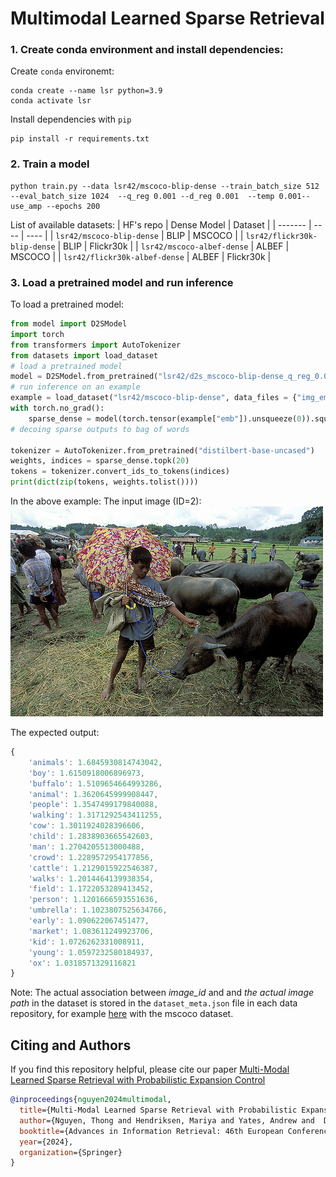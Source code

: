 # Multimodal Learned Sparse Retrieval 

### 1. Create conda environment and install dependencies: 

Create `conda` environemt:
```
conda create --name lsr python=3.9
conda activate lsr
```
Install dependencies with `pip`
```
pip install -r requirements.txt
```

### 2. Train a model 
```
python train.py --data lsr42/mscoco-blip-dense --train_batch_size 512 --eval_batch_size 1024  --q_reg 0.001 --d_reg 0.001  --temp 0.001--use_amp --epochs 200 
```
List of available datasets: 
| HF's repo | Dense Model | Dataset | 
| ------- | ---- | ---- | 
| ```lsr42/mscoco-blip-dense``` | BLIP | MSCOCO  | 
| ```lsr42/flickr30k-blip-dense``` | BLIP | Flickr30k | 
| ```lsr42/mscoco-albef-dense``` | ALBEF | MSCOCO |
| ```lsr42/flickr30k-albef-dense``` | ALBEF | Flickr30k | 

### 3. Load a pretrained model and run inference 

To load a pretrained model:
```python
from model import D2SModel 
import torch 
from transformers import AutoTokenizer 
from datasets import load_dataset
# load a pretrained model 
model = D2SModel.from_pretrained("lsr42/d2s_mscoco-blip-dense_q_reg_0.001_d_reg_0.001")
# run inference on an example 
example = load_dataset("lsr42/mscoco-blip-dense", data_files = {"img_embs": "img_embs.parquet"})['img_embs'][2]
with torch.no_grad():
    sparse_dense = model(torch.tensor(example["emb"]).unsqueeze(0)).squeeze()
# decoing sparse outputs to bag of words 

tokenizer = AutoTokenizer.from_pretrained("distilbert-base-uncased")
weights, indices = sparse_dense.topk(20)
tokens = tokenizer.convert_ids_to_tokens(indices)
print(dict(zip(tokens, weights.tolist())))  
```
In the above example: 
The input image (ID=2):
![alt text](./sample_images/COCO_val2014_000000184613.jpg)

The expected output: 
```javascript
{
    'animals': 1.6845930814743042,
    'boy': 1.6150918006896973,
    'buffalo': 1.5109654664993286,
    'animal': 1.3620645999908447,
    'people': 1.3547499179840088,
    'walking': 1.3171292543411255,
    'cow': 1.3011924028396606,
    'child': 1.2838903665542603,
    'man': 1.2704205513000488,
    'crowd': 1.2289572954177856,
    'cattle': 1.2129015922546387,
    'walks': 1.2014464139938354,
    'field': 1.1722053289413452,
    'person': 1.1201666593551636,
    'umbrella': 1.1023807525634766,
    'early': 1.090622067451477,
    'market': 1.083611249923706,
    'kid': 1.0726262331008911,
    'young': 1.0597232580184937,
    'ox': 1.0318571329116821
}
```
Note: The actual association between *image_id* and and *the actual image path* in the dataset is stored in the `dataset_meta.json` file in each data repository, for example [here](https://huggingface.co/datasets/lsr42/mscoco-blip-dense/blob/main/dataset_meta.json) with the mscoco dataset. 

## Citing and Authors
If you find this repository helpful, please cite our paper [Multi-Modal Learned Sparse Retrieval with Probabilistic Expansion Control](link-to-be-updated)

```bibtex
@inproceedings{nguyen2024multimodal,
  title={Multi-Modal Learned Sparse Retrieval with Probabilistic Expansion Control},
  author={Nguyen, Thong and Hendriksen, Mariya and Yates, Andrew and  De Rijke, Maarten},
  booktitle={Advances in Information Retrieval: 46th European Conference on Information Retrieval, ECIR 2024, Glasgow, UK},
  year={2024},
  organization={Springer}
}
```

